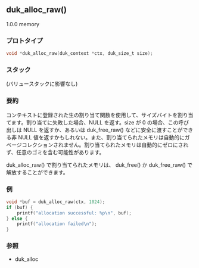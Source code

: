 ## duk_alloc_raw() 

1.0.0  memory


### プロトタイプ

```c
void *duk_alloc_raw(duk_context *ctx, duk_size_t size);
```

### スタック

(バリュースタックに影響なし)

### 要約

コンテキストに登録された生の割り当て関数を使用して、サイズバイトを割り当てます。割り当てに失敗した場合、NULL を返す。size が 0 の場合、この呼び出しは NULL を返すか、あるいは duk_free_raw() などに安全に渡すことができる非 NULL 値を返すかもしれない。また、割り当てられたメモリは自動的にガベージコレクションされません。割り当てられたメモリは自動的にゼロにされず、任意のゴミを含む可能性があります。

duk_alloc_raw() で割り当てられたメモリは、 duk_free() か duk_free_raw() で解放することができます。

### 例

```c
void *buf = duk_alloc_raw(ctx, 1024);
if (buf) {
    printf("allocation successful: %p\n", buf);
} else {
    printf("allocation failed\n");
}
```

### 参照

- duk_alloc
